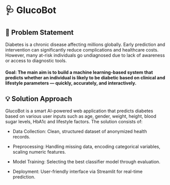 # 🩺 GlucoBot

## 📝 Problem Statement
Diabetes is a chronic disease affecting millions globally. Early prediction and intervention can significantly reduce complications and healthcare costs. However, many at-risk individuals go undiagnosed due to lack of awareness or access to diagnostic tools.

#### Goal: The main aim is to build a machine learning-based system that predicts whether an individual is likely to be diabetic based on clinical and lifestyle parameters — quickly, accurately, and interactively.

## 💡 Solution Approach
GlucoBot is a smart AI-powered web application that predicts diabetes based on various user inputs such as age, gender, weight, height, blood sugar levels, HbA1c and lifestyle factors. The solution consists of:

- Data Collection: Clean, structured dataset of anonymized health records.

- Preprocessing: Handling missing data, encoding categorical variables, scaling numeric features.

- Model Training: Selecting the best classifier model through evaluation.

- Deployment: User-friendly interface via Streamlit for real-time prediction.
